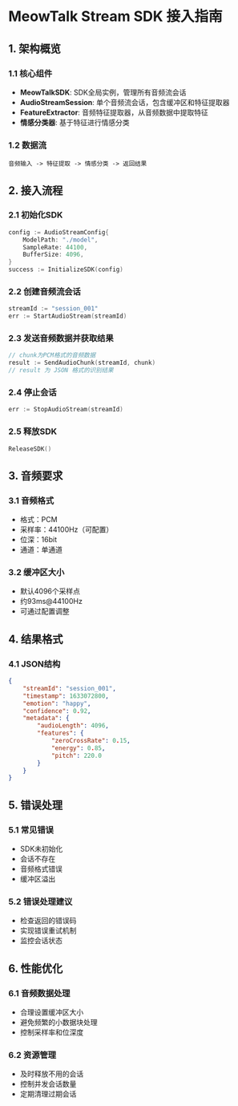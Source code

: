 # MeowTalk Stream SDK 接入指南

## 1. 架构概览

### 1.1 核心组件
- **MeowTalkSDK**: SDK全局实例，管理所有音频流会话
- **AudioStreamSession**: 单个音频流会话，包含缓冲区和特征提取器
- **FeatureExtractor**: 音频特征提取器，从音频数据中提取特征
- **情感分类器**: 基于特征进行情感分类

### 1.2 数据流
```
音频输入 -> 特征提取 -> 情感分类 -> 返回结果
```

## 2. 接入流程

### 2.1 初始化SDK
```go
config := AudioStreamConfig{
    ModelPath: "./model",
    SampleRate: 44100,
    BufferSize: 4096,
}
success := InitializeSDK(config)
```

### 2.2 创建音频流会话
```go
streamId := "session_001"
err := StartAudioStream(streamId)
```

### 2.3 发送音频数据并获取结果
```go
// chunk为PCM格式的音频数据
result := SendAudioChunk(streamId, chunk)
// result 为 JSON 格式的识别结果
```

### 2.4 停止会话
```go
err := StopAudioStream(streamId)
```

### 2.5 释放SDK
```go
ReleaseSDK()
```

## 3. 音频要求

### 3.1 音频格式
- 格式：PCM
- 采样率：44100Hz（可配置）
- 位深：16bit
- 通道：单通道

### 3.2 缓冲区大小
- 默认4096个采样点
- 约93ms@44100Hz
- 可通过配置调整

## 4. 结果格式

### 4.1 JSON结构
```json
{
    "streamId": "session_001",
    "timestamp": 1633072800,
    "emotion": "happy",
    "confidence": 0.92,
    "metadata": {
        "audioLength": 4096,
        "features": {
            "zeroCrossRate": 0.15,
            "energy": 0.85,
            "pitch": 220.0
        }
    }
}
```

## 5. 错误处理

### 5.1 常见错误
- SDK未初始化
- 会话不存在
- 音频格式错误
- 缓冲区溢出

### 5.2 错误处理建议
- 检查返回的错误码
- 实现错误重试机制
- 监控会话状态

## 6. 性能优化

### 6.1 音频数据处理
- 合理设置缓冲区大小
- 避免频繁的小数据块处理
- 控制采样率和位深度

### 6.2 资源管理
- 及时释放不用的会话
- 控制并发会话数量
- 定期清理过期会话